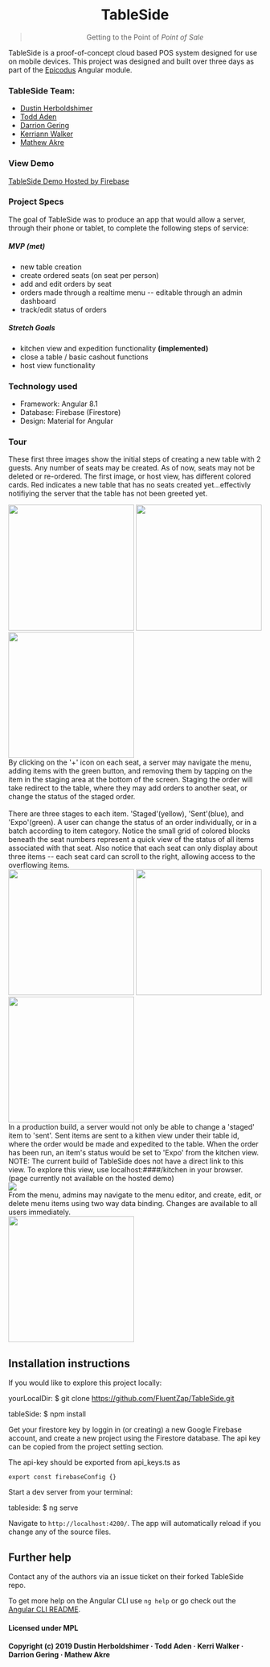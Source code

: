 # <h1 align='center'>TableSide</h1>

> <p align="center">Getting to the Point of <em>Point of Sale</em></p>
TableSide is a proof-of-concept cloud based POS system designed for use on mobile devices.  This project was designed and built over three days as part of the <a href='https://www.epicodus.com/'>Epicodus</a> Angular module.

### TableSide Team:
- <a href="www.linkedin.com/in/dustin-herboldshimer">Dustin Herboldshimer</a>
- <a href="https://www.linkedin.com/in/fluentzap/">Todd Aden</a>
- <a href="www.linkedin.com/in/darrionkg">Darrion Gering</a> 
- <a href="https://www.linkedin.com/in/kerriann-walker-813198167/">Kerriann Walker</a>
- <a href='https://www.linkedin.com/in/mathew-akre29/'>Mathew Akre</a>

### View Demo
<a href="https://tableside-dustin.firebaseapp.com"/>TableSide Demo Hosted by Firebase</a>

### Project Specs

The goal of TableSide was to produce an app that would allow a server, through their phone or tablet, to complete the following steps of service:
##### MVP **(met)**
- new table creation 
- create ordered seats (on seat per person)
- add and edit orders by seat
- orders made through a realtime menu -- editable through an admin dashboard
- track/edit status of orders

##### Stretch Goals
- kitchen view and expedition functionality **(implemented)**
- close a table / basic cashout functions
- host view functionality


### Technology used
- Framework: Angular 8.1
- Database: Firebase (Firestore)
- Design: Material for Angular

### Tour
These first three images show the initial steps of creating a new table with 2 guests. Any number of seats may be created.  As of now, seats may not be deleted or re-ordered. The first image, or host view, has different colored cards.  Red indicates a new table that has no seats created yet...effectivly notifiying the server that the table has not been greeted yet.
<div>
    <img src='./dev-resources/tablesideHost.png' width='250px'>
    <img src='./dev-resources/tablesideHostAssignName.png' width='250px'>
    <img src='./dev-resources/tablesideNewSeats.png' width='250px'>
</div>
By clicking on the '+' icon on each seat, a server may navigate the menu, adding items with the green button, and removing them by tapping on the item in the staging area at the bottom of the screen.  Staging the order will take redirect to the table, where they may add orders to another seat, or change the status of the staged order.<br/><br/>
There are three stages to each item.  'Staged'(yellow), 'Sent'(blue), and 'Expo'(green). A user can change the status of an order individually, or in a batch according to item category.  Notice the small grid of colored blocks beneath the seat numbers represent a quick view of the status of all items associated with that seat. Also notice that each seat can only display about three items -- each seat card can scroll to the right, allowing access to the overflowing items.
<div>
    <img src="./dev-resources/tablesideMenu.png" width='250px'>
    <img src='./dev-resources/tablesideStatusSingle.png' width='250px'>
    <img src='./dev-resources/tablesideStatusBatch.png' width='250px'>
</div>
In a production build, a server would not only be able to change a 'staged' item to 'sent'.  Sent items are sent to a kithen view under their table id, where the order would be made and expedited to the table.  When the order has been run, an item's status would be set to 'Expo' from the kitchen view.  NOTE: The current build of TableSide does not have a direct link to this view.  To explore this view, use localhost:####/kitchen in your browser. (page currently not available on the hosted demo)
<div>
    <img src="./dev-resources/tablesideKitchen.png">
</div>
From the menu, admins may navigate to the menu editor, and create, edit, or delete menu items using two way data binding.  Changes are available to all users immediately.
<div>
    <img src='./dev-resources/tablesideAdmin.png' width='250px'>
</div>

## Installation instructions
If you would like to explore this project locally:


yourLocalDir: $ git clone https://github.com/FluentZap/TableSide.git

tableSide: $ npm install


Get your firestore key by loggin in (or creating) a new Google Firebase account, and create a new project using the Firestore database.  The api key can be copied from the project setting section.

The api-key should be exported from api_keys.ts as

    export const firebaseConfig {}

Start a dev server from your terminal:

tableside: $ ng serve

Navigate to `http://localhost:4200/`. The app will automatically reload if you change any of the source files.

## Further help

Contact any of the authors via an issue ticket on their forked TableSide repo.

To get more help on the Angular CLI use `ng help` or go check out the [Angular CLI README](https://github.com/angular/angular-cli/blob/master/README.md).

#### Licensed under MPL
#### Copyright (c) 2019 Dustin Herboldshimer · Todd Aden · Kerri Walker · Darrion Gering · Mathew Akre
